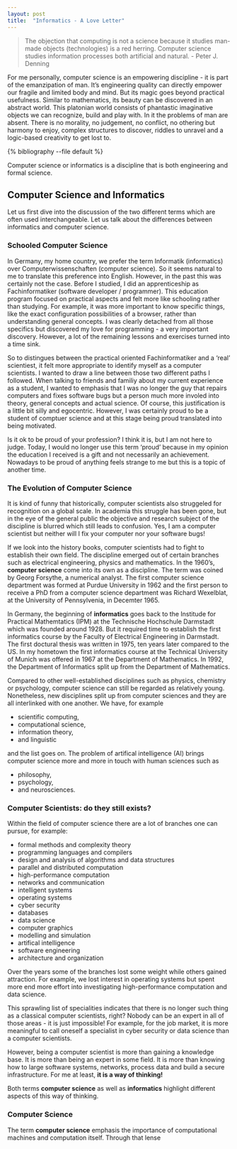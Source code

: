 ```yaml
---
layout: post
title:  "Informatics - A Love Letter"
---
```


> The objection that computing is not a science because it studies man-made objects (technologies) is a red herring. Computer science studies information processes both artificial and natural. - Peter J. Denning

For me personally, computer science is an empowering discipline - it is part of the emanzipation of man. It’s engineering quality can directly empower our fragile and limited body and mind. But its magic goes beyond practical usefulness. Similar to mathematics, its beauty can be discovered in an abstract world. This platonian world consists of phantastic imaginative objects we can recognize, build and play with. In it the problems of man are absent. There is no morality, no judgement, no conflict, no othering but harmony to enjoy, complex structures to discover, riddles to unravel and a logic-based creativity to get lost to.

{% bibliography --file default %}

Computer science or informatics is a discipline that is both engineering and formal science.

## Computer Science and Informatics

Let us first dive into the discussion of the two different terms which are often used interchangeable. Let us talk about the differences between informatics and computer science.

### Schooled Computer Science

In Germany, my home country, we prefer the term Informatik (informatics) over Computerwissenschaften (computer science). So it seems natural to me to translate this preference into English. However, in the past this was certainly not the case. Before I studied, I did an apprenticeship as Fachinformatiker (software developer / programmer). This education program focused on practical aspects and felt more like schooling rather than studying. For example, it was more important to know specific things, like the exact configuration possibilities of a browser, rather than understanding general concepts. I was clearly detached from all those specifics but discovered my love for programming - a very important discovery. However, a lot of the remaining lessons and exercises turned into a time sink.

So to distingues between the practical oriented Fachinformatiker and a ‘real’ scientiest, it felt more appropriate to identify myself as a computer scientists. I wanted to draw a line between those two different paths I followed. When talking to friends and familiy about my current experience as a student, I wanted to emphasis that I was no longer the guy that repairs computers and fixes software bugs but a person much more involed into theory, general concepts and actual science. Of course, this justification is a little bit silly and egocentric. However, I was certainly proud to be a student of comptuer science and at this stage being proud translated into being motivated.

Is it ok to be proud of your profession? I think it is, but I am not here to judge. Today, I would no longer use this term ‘proud’ because in my opinion the education I received is a gift and not necessarily an achievement. Nowadays to be proud of anything feels strange to me but this is a topic of another time.

### The Evolution of Computer Science

It is kind of funny that historically, computer scientists also struggeled for recognition on a global scale. In academia this struggle has been gone, but in the eye of the general public the objective and research subject of the discipline is blurred which still leads to confusion. Yes, I am a computer scientist but neither will I fix your computer nor your software bugs!

If we look into the history books, computer scientists had to fight to establish their own field. The discipline emerged out of certain branches such as electrical engineering, physics and mathematics. In the 1960’s, **computer science** come into its own as a discipline. The term was coined by Georg Forsythe, a numerical analyst. The first computer science department was formed at Purdue University in 1962 and the first person to receive a PhD from a computer science department was Richard Wexelblat, at the University of Pennsylvenia, in Decemter 1965.

In Germany, the beginning of **informatics** goes back to the Institude for Practical Mathemtatics (IPM) at the Technische Hochschule Darmstadt which was founded around 1928. But it required time to establish the first informatics course by the Faculty of Electrical Engineering in Darmstadt. The first doctural thesis was written in 1975, ten years later compared to the US. In my hometown the first informatics course at the Technical University of Munich was offered in 1967 at the Department of Mathematics. In 1992, the Department of Informatics split up from the Department of Mathematics.

Compared to other well-established disciplines such as physics, chemistry or psychology, computer science can still be regarded as relatively young. Nonetheless, new disciplines split up from computer sciences and they are all interlinked with one another. We have, for example

* scientific computing,
* computational science,
* information theory,
* and linguistic

and the list goes on. The problem of artifical intelligence (AI) brings computer science more and more in touch with human sciences such as

* philosophy,
* psychology,
* and neurosciences.

### Computer Scientists: do they still exists?

Within the field of computer science there are a lot of branches one can pursue, for example:

* formal methods and complexity theory
* programming languages and compilers
* design and analysis of algorithms and data structures
* parallel and distributed computation
* high-performance computation
* networks and communication
* intelligent systems
* operating systems
* cyber security
* databases
* data science
* computer graphics
* modelling and simulation
* artifical intelligence
* software engineering
* architecture and organization

Over the years some of the branches lost some weight while others gained attraction. For example, we lost interest in operating systems but spent more end more effort into investigating high-performance computation and data science.

This sprawling list of specialities indicates that there is no longer such thing as a classical computer scientists, right? Nobody can be an expert in all of those areas - it is just impossible! For example, for the job market, it is more meaningful to call oneself a specialist in cyber security or data science than a computer scientists.

However, being a computer scientist is more than gaining a knowledge base. It is more than being an expert in some field. It is more than knowing how to large software systems, networks, process data and build a secure infrastructure. For me at least, **it is a way of thinking!**

Both terms **computer science** as well as **informatics** highlight different aspects of this way of thinking.

### Computer Science

The term **computer science** emphasis the importance of computational machines and computation itself. Through that lense